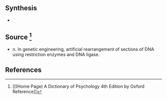 ## Synthesis
- 
## Source [^1]
- $n$. In genetic engineering, artificial rearrangement of sections of DNA using restriction enzymes and DNA ligase.
## References

[^1]: [[(Home Page) A Dictionary of Psychology 4th Edition by Oxford Reference]]